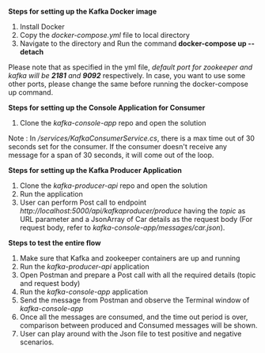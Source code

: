 **Steps for setting up the Kafka Docker image**

  1. Install Docker
  2. Copy the *docker-compose.yml* file to local directory
  3. Navigate to the directory and Run the command **docker-compose up --detach**

Please note that as specified in the yml file, *default port for zookeeper and kafka will be **2181** and **9092*** respectively. In case, you want to use some other ports, please change the same before running the docker-compose up command.


**Steps for setting up the Console Application for Consumer**

  1. Clone the *kafka-console-app* repo and open the solution
  
Note : In */services/KafkaConsumerService.cs*, there is a max time out of 30 seconds set for the consumer. If the consumer doesn't receive any message for a span of 30 seconds, it will come out of the loop.


**Steps for setting up the Kafka Producer Application**

  1. Clone the *kafka-producer-api* repo and open the solution
  2. Run the application
  3. User can perform Post call to endpoint *http://localhost:5000/api/kafkaproducer/produce* having the *topic* as URL parameter and a JsonArray of Car details as the request          body (For request body, refer to *kafka-console-app/messages/car.json*).


**Steps to test the entire flow**

  1. Make sure that Kafka and zookeeper containers are up and running
  2. Run the *kafka-producer-api* application
  3. Open Postman and prepare a Post call with all the required details (topic and request body)
  4. Run the *kafka-console-app* application
  5. Send the message from Postman and observe the Terminal window of *kafka-console-app*
  6. Once all the messages are consumed, and the time out period is over, comparison between produced and Consumed messages will be shown.
  7. User can play around with the Json file to test positive and negative scenarios.
